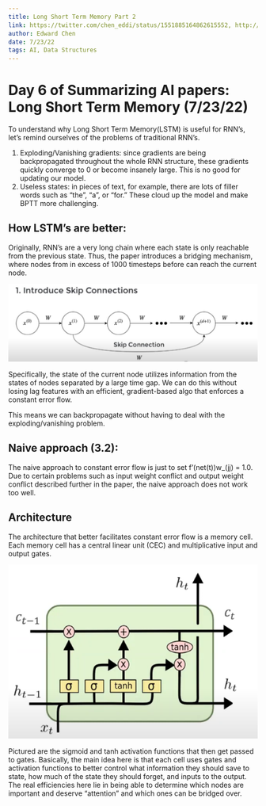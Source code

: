 ```yaml
---
title: Long Short Term Memory Part 2
link: https://twitter.com/chen_eddi/status/1551885164862615552, http://www.bioinf.jku.at/publications/older/2604.pdf
author: Edward Chen
date: 7/23/22
tags: AI, Data Structures
---
```


# Day 6 of Summarizing AI papers: Long Short Term Memory (7/23/22)

To understand why Long Short Term Memory(LSTM) is useful for RNN’s, let’s remind ourselves of the problems of traditional RNN’s.

1. Exploding/Vanishing gradients: since gradients are being backpropagated throughout the whole RNN structure, these gradients quickly converge to 0 or become insanely large. This is no good for updating our model.
2. Useless states: in pieces of text, for example, there are lots of filler words such as “the”, “a”, or “for.” These cloud up the model and make BPTT more challenging.

## How LSTM’s are better:

Originally, RNN’s are a very long chain where each state is only reachable from the previous state. Thus, the paper introduces a bridging mechanism, where nodes from in excess of 1000 timesteps before can reach the current node.

![](img/07_23_LSTM_DS.jpeg)

Specifically, the state of the current node utilizes information from the states of nodes separated by a large time gap. We can do this without losing lag features with an efficient, gradient-based algo that enforces a constant error flow.

This means we can backpropagate without having to deal with the exploding/vanishing problem.

## Naive approach (3.2):

The naive approach to constant error flow is just to set f’(net(t))w_(jj) = 1.0. Due to certain problems such as input weight conflict and output weight conflict described further in the paper, the naive approach does not work too well.

## Architecture 

The architecture that better facilitates constant error flow is a memory cell. Each memory cell has a central linear unit (CEC) and multiplicative input and output gates.

![](img/07_23_LSTM_gates.png)

Pictured are the sigmoid and tanh activation functions that then get passed to gates. Basically, the main idea here is that each cell uses gates and activation functions to better control what information they should save to state, how much of the state they should forget, and inputs to the output. The real efficiencies here lie in being able to determine which nodes are important and deserve “attention” and which ones can be bridged over.

